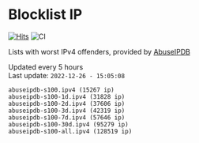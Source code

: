 # Blocklist IP

[![Hits](https://hits.seeyoufarm.com/api/count/incr/badge.svg?url=https%3A%2F%2Fgithub.com%2Fborestad%2Fblocklist-ip%2F&count_bg=%2379C83D&title_bg=%23555555&icon=&icon_color=%23E7E7E7&title=hits&edge_flat=false)](https://hits.seeyoufarm.com)  ![CI](https://img.shields.io/github/workflow/status/borestad/blocklist-ip/CI?style=flat-square)

Lists with worst IPv4 offenders, provided by [AbuseIPDB](https://www.abuseipdb.com/)

<!-- FOOTER-PLACEHOLDER -->
Updated every 5 hours<br>
Last update: `2022-12-26 - 15:05:08`
```
abuseipdb-s100.ipv4 (15267 ip)
abuseipdb-s100-1d.ipv4 (31828 ip)
abuseipdb-s100-2d.ipv4 (37606 ip)
abuseipdb-s100-3d.ipv4 (42319 ip)
abuseipdb-s100-7d.ipv4 (57646 ip)
abuseipdb-s100-30d.ipv4 (95279 ip)
abuseipdb-s100-all.ipv4 (128519 ip)
```
